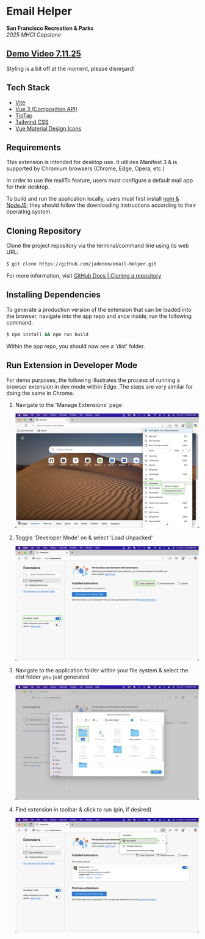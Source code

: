 # Email Helper

**San Francisco Recreation & Parks**\
_2025 MHCI Capstone_

## [Demo Video 7.11.25](https://drive.google.com/file/d/1ISjtgeS06fAfZKRHPG4_cJV7OEPZCvo_/view?usp=sharing)

Styling is a bit off at the moment, please disregard!

## Tech Stack

-   [Vite](https://vite.dev/)
-   [Vue 3 (Composition API)](https://vuejs.org/)
-   [TipTap](https://tiptap.dev/product/editor)
-   [Tailwind CSS](https://tailwindcss.com/)
-   [Vue Material Design Icons](https://www.npmjs.com/package/vue-material-design-icons)

## Requirements

This extension is intended for desktop use. It utilizes Manifest 3 & is supported by Chromium browsers (Chrome, Edge, Opera, etc.)

In order to use the mailTo feature, users must configure a default mail app for their desktop.

To build and run the application locally, users must first install [npm & NodeJS](https://docs.npmjs.com/downloading-and-installing-node-js-and-npm); they should follow the downloading instructions according to their operating system.

## Cloning Repository

Clone the project repository via the terminal/command line using its web URL:

```bash
$ git clone https://github.com/jadedeo/email-helper.git
```

For more information, visit [GitHub Docs | Cloning a repository](https://docs.github.com/en/repositories/creating-and-managing-repositories/cloning-a-repository)

## Installing Dependencies

To generate a production version of the extension that can be loaded into the browser, navigate into the app repo and ance inside, run the following command.

```bash
$ npm install && npm run build
```

Within the app repo, you should now see a 'dist' folder.

## Run Extension in Developer Mode

For demo purposes, the following illustrates the process of running a browser extension in dev mode within Edge. The steps are very similar for doing the same in Chrome.

1. Navigate to the 'Manage Extensions' page

    ![Manage Extensions](/public/manageExtensions.png)

2. Toggle 'Developer Mode' on & select 'Load Unpacked'

    ![Dev Mode & Load Unpacked](/public/loadUnpacked.png)

3. Navigate to the application folder within your file system & select the dist folder you just generated

    ![Select dist](/public/selectDist.png)

4. Find extension in toolbar & click to run (pin, if desired)

    ![Launch Extension](/public/launchExtension.png)
